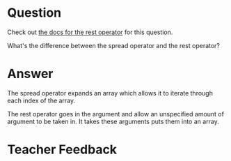 # Question
Check out [the docs for the rest operator](https://developer.mozilla.org/en-US/docs/Web/JavaScript/Reference/Functions/rest_parameters) for this question.

What's the difference between the spread operator and the rest operator?

# Answer
The spread operator expands an array which allows it to iterate through each index of the array.

The rest operator goes in the argument and allow an unspecified amount of argument to be taken in. It takes these arguments puts them into an array.

# Teacher Feedback